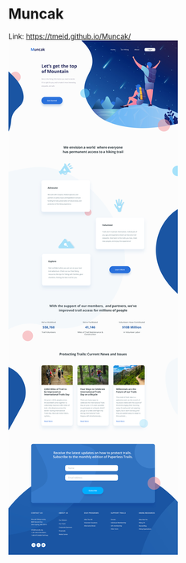 # Muncak
Link: https://tmeid.github.io/Muncak/
![Design preview for Muncak](./design/Muncak-Landing-Page.jpg)


